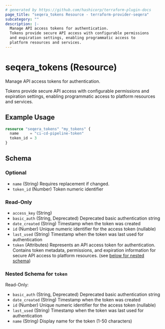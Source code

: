 ```yaml
---
# generated by https://github.com/hashicorp/terraform-plugin-docs
page_title: "seqera_tokens Resource - terraform-provider-seqera"
subcategory: ""
description: |-
  Manage API access tokens for authentication.
  Tokens provide secure API access with configurable permissions
  and expiration settings, enabling programmatic access to
  platform resources and services.
---
```


# seqera_tokens (Resource)

Manage API access tokens for authentication.

Tokens provide secure API access with configurable permissions
and expiration settings, enabling programmatic access to
platform resources and services.

## Example Usage

```terraform
resource "seqera_tokens" "my_tokens" {
  name     = "ci-cd-pipeline-token"
  token_id = 3
}
```

<!-- schema generated by tfplugindocs -->
## Schema

### Optional

- `name` (String) Requires replacement if changed.
- `token_id` (Number) Token numeric identifier

### Read-Only

- `access_key` (String)
- `basic_auth` (String, Deprecated) Deprecated basic authentication string
- `date_created` (String) Timestamp when the token was created
- `id` (Number) Unique numeric identifier for the access token (nullable)
- `last_used` (String) Timestamp when the token was last used for authentication
- `token` (Attributes) Represents an API access token for authentication.
Contains token metadata, permissions, and expiration information
for secure API access to platform resources. (see [below for nested schema](#nestedatt--token))

<a id="nestedatt--token"></a>
### Nested Schema for `token`

Read-Only:

- `basic_auth` (String, Deprecated) Deprecated basic authentication string
- `date_created` (String) Timestamp when the token was created
- `id` (Number) Unique numeric identifier for the access token (nullable)
- `last_used` (String) Timestamp when the token was last used for authentication
- `name` (String) Display name for the token (1-50 characters)
